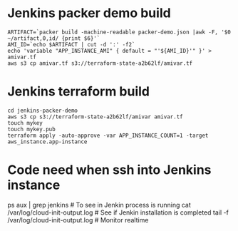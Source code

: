 # Jenkins packer demo build

```
ARTIFACT=`packer build -machine-readable packer-demo.json |awk -F, '$0 ~/artifact,0,id/ {print $6}'`
AMI_ID=`echo $ARTIFACT | cut -d ':' -f2`
echo 'variable "APP_INSTANCE_AMI" { default = "'${AMI_ID}'" }' > amivar.tf
aws s3 cp amivar.tf s3://terraform-state-a2b62lf/amivar.tf
```

# Jenkins terraform build

```
cd jenkins-packer-demo
aws s3 cp s3://terraform-state-a2b62lf/amivar amivar.tf
touch mykey
touch mykey.pub
terraform apply -auto-approve -var APP_INSTANCE_COUNT=1 -target aws_instance.app-instance
```

# Code need when ssh into Jenkins instance

ps aux | grep jenkins # To see in Jenkin process is running
cat /var/log/cloud-init-output.log # See if Jenkin installation is completed
tail -f /var/log/cloud-init-output.log # Monitor realtime
